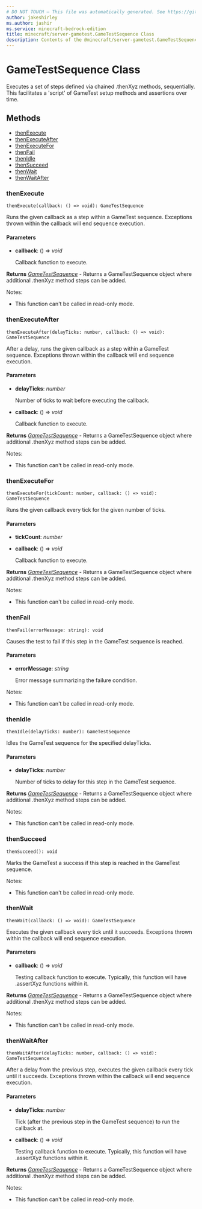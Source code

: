 ```yaml
---
# DO NOT TOUCH — This file was automatically generated. See https://github.com/mojang/minecraftapidocsgenerator to modify descriptions, examples, etc.
author: jakeshirley
ms.author: jashir
ms.service: minecraft-bedrock-edition
title: minecraft/server-gametest.GameTestSequence Class
description: Contents of the @minecraft/server-gametest.GameTestSequence class.
---
```

# GameTestSequence Class

Executes a set of steps defined via chained .thenXyz methods, sequentially. This facilitates a 'script' of GameTest setup methods and assertions over time.

## Methods
- [thenExecute](#thenexecute)
- [thenExecuteAfter](#thenexecuteafter)
- [thenExecuteFor](#thenexecutefor)
- [thenFail](#thenfail)
- [thenIdle](#thenidle)
- [thenSucceed](#thensucceed)
- [thenWait](#thenwait)
- [thenWaitAfter](#thenwaitafter)

### **thenExecute**
`
thenExecute(callback: () => void): GameTestSequence
`

Runs the given callback as a step within a GameTest sequence. Exceptions thrown within the callback will end sequence execution.

#### **Parameters**
- **callback**: () => *void*
  
  Callback function to execute.

**Returns** [*GameTestSequence*](GameTestSequence.md) - Returns a GameTestSequence object where additional .thenXyz method steps can be added.
  
Notes:
- This function can't be called in read-only mode.

### **thenExecuteAfter**
`
thenExecuteAfter(delayTicks: number, callback: () => void): GameTestSequence
`

After a delay, runs the given callback as a step within a GameTest sequence. Exceptions thrown within the callback will end sequence execution.

#### **Parameters**
- **delayTicks**: *number*
  
  Number of ticks to wait before executing the callback.
- **callback**: () => *void*
  
  Callback function to execute.

**Returns** [*GameTestSequence*](GameTestSequence.md) - Returns a GameTestSequence object where additional .thenXyz method steps can be added.
  
Notes:
- This function can't be called in read-only mode.

### **thenExecuteFor**
`
thenExecuteFor(tickCount: number, callback: () => void): GameTestSequence
`

Runs the given callback every tick for the given number of ticks.

#### **Parameters**
- **tickCount**: *number*
- **callback**: () => *void*
  
  Callback function to execute.

**Returns** [*GameTestSequence*](GameTestSequence.md) - Returns a GameTestSequence object where additional .thenXyz method steps can be added.
  
Notes:
- This function can't be called in read-only mode.

### **thenFail**
`
thenFail(errorMessage: string): void
`

Causes the test to fail if this step in the GameTest sequence is reached.

#### **Parameters**
- **errorMessage**: *string*
  
  Error message summarizing the failure condition.
  
Notes:
- This function can't be called in read-only mode.

### **thenIdle**
`
thenIdle(delayTicks: number): GameTestSequence
`

Idles the GameTest sequence for the specified delayTicks.

#### **Parameters**
- **delayTicks**: *number*
  
  Number of ticks to delay for this step in the GameTest sequence.

**Returns** [*GameTestSequence*](GameTestSequence.md) - Returns a GameTestSequence object where additional .thenXyz method steps can be added.
  
Notes:
- This function can't be called in read-only mode.

### **thenSucceed**
`
thenSucceed(): void
`

Marks the GameTest a success if this step is reached in the GameTest sequence.
  
Notes:
- This function can't be called in read-only mode.

### **thenWait**
`
thenWait(callback: () => void): GameTestSequence
`

Executes the given callback every tick until it succeeds. Exceptions thrown within the callback will end sequence execution.

#### **Parameters**
- **callback**: () => *void*
  
  Testing callback function to execute. Typically, this function will have .assertXyz functions within it.

**Returns** [*GameTestSequence*](GameTestSequence.md) - Returns a GameTestSequence object where additional .thenXyz method steps can be added.
  
Notes:
- This function can't be called in read-only mode.

### **thenWaitAfter**
`
thenWaitAfter(delayTicks: number, callback: () => void): GameTestSequence
`

After a delay from the previous step, executes the given callback every tick until it succeeds. Exceptions thrown within the callback will end sequence execution.

#### **Parameters**
- **delayTicks**: *number*
  
  Tick (after the previous step in the GameTest sequence) to run the callback at.
- **callback**: () => *void*
  
  Testing callback function to execute. Typically, this function will have .assertXyz functions within it.

**Returns** [*GameTestSequence*](GameTestSequence.md) - Returns a GameTestSequence object where additional .thenXyz method steps can be added.
  
Notes:
- This function can't be called in read-only mode.
